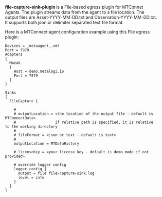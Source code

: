 **file-capture-sink-plugin** is a File-based egress plugin for MTConnet Agents. The plugin streams data from the agent to a file location. The output files are Asset-YYYY-MM-DD.txt and Observation-YYYY-MM-DD.txt. It supports both json or delimiter separated text file format.

Here is a MTConnect agent configuration example using this File egress plugin:
```
Devices = _metaagent_.xml
Port = 7979
Adapters
{
  Mazak
  {
    Host = demo.metalogi.io
    Port = 7879
  }
}

Sinks
{
  FileCapture {

    #
    # outputLocation = <the location of the output file - default is MTConnectData>
    #                  if relative path is specified, it is relative to the working directory
    # 
    # fileFormat = <json or text - default is text>
    #
    outputLocation = MTDataHistory

    # licenseKey = <your license key - default is demo mode if not provided>

    # override logger config 
    logger_config {
      output = file file-capture-sink.log
      level = info
    }
  }
}
```

